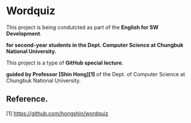 # Wordquiz #

This project is being condutcted as part of the **English for SW Development**. 

**for second-year students in the Dept. Computer Science at Chungbuk National University.**

This project is a type of **GitHub special lecture**.

**guided by Professor [Shin Hong][1]** of the Dept. of Computer Science at Chungbuk National University.


## Reference. ##



[1] https://github.com/hongshin/wordquiz



